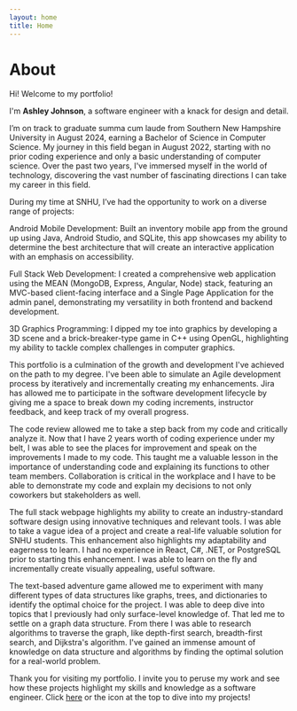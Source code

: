 ```yaml
---
layout: home
title: Home
---
```


# About    

Hi! Welcome to my portfolio!   
   
I'm **Ashley Johnson**, a software engineer with a knack for design and detail.   
   
I’m on track to graduate summa cum laude from Southern New Hampshire University in August 2024, earning a Bachelor of Science in Computer Science. My journey in this field began in August 2022, starting with no prior coding experience and only a basic understanding of computer science. Over the past two years, I've immersed myself in the world of technology, discovering the vast number of fascinating directions I can take my career in this field.

During my time at SNHU, I’ve had the opportunity to work on a diverse range of projects:

Android Mobile Development: Built an inventory mobile app from the ground up using Java, Android Studio, and SQLite, this app showcases my ability to determine the best architecture that will create an interactive application with an emphasis on accessibility.
   
Full Stack Web Development: I created a comprehensive web application using the MEAN (MongoDB, Express, Angular, Node) stack, featuring an MVC-based client-facing interface and a Single Page Application for the admin panel, demonstrating my versatility in both frontend and backend development.   
   
3D Graphics Programming: I dipped my toe into graphics by developing a 3D scene and a brick-breaker-type game in C++ using OpenGL, highlighting my ability to tackle complex challenges in computer graphics.

This portfolio is a culmination of the growth and development I've achieved on the path to my degree. I've been able to simulate an Agile development process by iteratively and incrementally creating my enhancements. Jira has allowed me to participate in the software development lifecycle by giving me a space to break down my coding increments, instructor feedback, and keep track of my overall progress.

The code review allowed me to take a step back from my code and critically analyze it. Now that I have 2 years worth of coding experience under my belt, I was able to see the places for improvement and speak on the improvements I made to my code. This taught me a valuable lesson in the importance of understanding code and explaining its functions to other team members. Collaboration is critical in the workplace and I have to be able to demonstrate my code and explain my decisions to not only coworkers but stakeholders as well.   

The full stack webpage highlights my ability to create an industry-standard software design using innovative techniques and relevant tools. I was able to take a vague idea of a project and create a real-life valuable solution for SNHU students. This enhancement also highlights my adaptability and eagerness to learn. I had no experience in React, C#, .NET, or PostgreSQL prior to starting this enhancement. I was able to learn on the fly and incrementally create visually appealing, useful software.   
   
The text-based adventure game allowed me to experiment with many different types of data structures like graphs, trees, and dictionaries to identify the optimal choice for the project. I was able to deep dive into topics that I previously had only surface-level knowledge of. That led me to settle on a graph data structure. From there I was able to research algorithms to traverse the graph, like depth-first search, breadth-first search, and Dijkstra's algorithm. I've gained an immense amount of knowledge on data structure and algorithms by finding the optimal solution for a real-world problem.   
   
Thank you for visiting my portfolio. I invite you to peruse my work and see how these projects highlight my skills and knowledge as a software engineer. Click [here](https://ashleyjohnson90.github.io/projects) or the icon at the top to dive into my projects!
